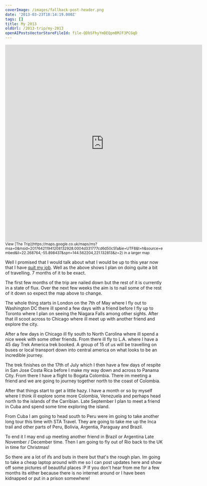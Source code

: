 ```yaml
---
coverImage: /images/fallback-post-header.png
date: '2013-03-23T18:14:19.000Z'
tags: []
title: My 2013
oldUrl: /2013-trip/my-2013
openAIPostsVectorStoreFileId: file-QDbSFhyYmDEQpmBMJF3PCGqD
---
```


<iframe src="https://maps.google.co.uk/maps/ms?msa=0&amp;msid=201764211941208132928.0004d331777cd6d50c5fa&amp;ie=UTF8&amp;t=h&amp;source=embed&amp;ll=22.268764,-55.898437&amp;spn=144.562204,221.132813&amp;z=2&amp;output=embed" height="630" width="630" frameborder="0" marginwidth="0" marginheight="0" scrolling="no"></iframe>
<small>View [The Trip](https://maps.google.co.uk/maps/ms?msa=0&amp;msid=201764211941208132928.0004d331777cd6d50c5fa&amp;ie=UTF8&amp;t=h&amp;source=embed&amp;ll=22.268764,-55.898437&amp;spn=144.562204,221.132813&amp;z=2) in a larger map</small>

Well I promised that I would talk about what I would be up to this year now that I have [quit my job](/posts/goodbye-playdemic/). Well as the above shows I plan on doing quite a bit of travelling. 7 months of it to be exact.

<!-- more -->

The first few months of the trip are nailed down but the rest of it is currently in a state of flux. Over the next few weeks the aim is to nail some of the rest of it down so expect the map above to change.

The whole thing starts in London on the 7th of May where I fly out to Washington DC there ill spend a few days with a friend before I fly up to Toronto where I plan on seeing the Niagara Falls among other sights. After that ill scoot across to Chicago where ill meet up with another friend and explore the city.

After a few days in Chicago ill fly south to North Carolina where ill spend a nice week with some other friends. From there ill fly to L.A. where I have a 45 day Trek America trek booked. A group of 15 of us will be travelling on buses or local transport down into central america on what looks to be an incredible journey.

The trek finishes on the 17th of July which I then have a few days of respite in San Jose Costa Rica before I make my way down and across to Panama City. From there I have a flight to Bogata Colombia. There im meeting a friend and we are going to journey together north to the coast of Colombia.

After that things start to get a little hazy. I have a month or so by myself where I think ill explore some more Colombia, Venezuela and perhaps head north to the islands of the Carribian. Late September I plan to meet a friend in Cuba and spend some time exploring the island.

From Cuba I am going to head south to Peru were im going to take another long tour this time with STA Travel. They are going to take me up the Inca trail and other parts of Peru, Bolivia, Argentia, Paraguay and Brazil.

To end it I may end up meeting another friend in Brazil or Argentina Late November / December time. Then I am going to fly out of Rio back to the UK in time for Christmas!

So there are a lot of ifs and buts in there but that's the rough plan. Im going to take a cheap laptop around with me so I can post updates here and show off some pictures of beautiful places :P If you don't hear from me for a few months its either because there is no internet around or I have been kidnapped or put in a prison somewhere!
